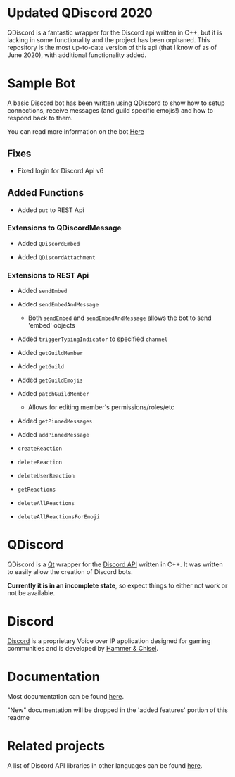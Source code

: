# Updated QDiscord 2020
QDiscord is a fantastic wrapper for the Discord api written in C++, but it is lacking in some functionality and the project has been orphaned. This repository is the most up-to-date version of this api (that I know of as of June 2020), with additional functionality added.

# Sample Bot

A basic Discord bot has been written using QDiscord to show how to setup connections, receive messages (and guild specific emojis!) and how to respond back to them. 

You can read more information on the bot [Here](https://github.com/JohnCiubuc/QDiscord/tree/master/DiscordBotSample)
## Fixes

* Fixed login for Discord Api v6

## Added Functions

* Added `put` to REST Api

### Extensions to QDiscordMessage

* Added `QDiscordEmbed` 

* Added `QDiscordAttachment` 


### Extensions to REST Api

* Added `sendEmbed`

* Added `sendEmbedAndMessage`
    * Both `sendEmbed` and `sendEmbedAndMessage` allows the bot to send 'embed' objects

* Added `triggerTypingIndicator` to specified `channel`

* Added `getGuildMember`

* Added `getGuild`

* Added `getGuildEmojis` 

* Added `patchGuildMember`
    * Allows for editing member's permissions/roles/etc 

* Added `getPinnedMessages`

* Added `addPinnedMessage`

* `createReaction`

* `deleteReaction`

* `deleteUserReaction`

* `getReactions`

* `deleteAllReactions`

* `deleteAllReactionsForEmoji`

# QDiscord

QDiscord is a [Qt](https://www.qt.io/) wrapper for the [Discord API](https://Discordapp.com/developers/docs) written in C++.
It was written to easily allow the creation of Discord bots.


**Currently it is in an incomplete state**, so expect things to either not work or not be available.

# Discord

[Discord](https://Discordapp.com) is a proprietary Voice over IP application designed for gaming communities and is developed by [Hammer & Chisel](https://Discordapp.com/company).

# Documentation

Most documentation can be found [here](http://george99g.github.io/QDiscord).

"New" documentation will be dropped in the 'added features' portion of this readme

# Related projects

A list of Discord API libraries in other languages can be found [here](https://Discordapi.com/unofficial/libs.html).
